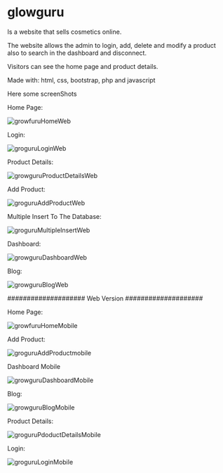 # glowguru

Is a website that sells cosmetics online.

The website allows the admin to login, add, delete and modify a product also to search in the dashboard and disconnect.

Visitors can see the home page and product details.

Made with: html, css, bootstrap, php and javascript


Here some screenShots

Home Page:

![growfuruHomeWeb](https://user-images.githubusercontent.com/112892620/213891591-d9041dbd-4510-482a-a25b-10f02b386b73.png)

Login:

![groguruLoginWeb](https://user-images.githubusercontent.com/112892620/213909920-f5a6843b-d482-401b-9e69-9d9467f78760.png)

Product Details:

![growguruProductDetailsWeb](https://user-images.githubusercontent.com/112892620/213892301-610f24c2-d29a-4144-9315-30752c856ec1.png)

Add Product:

![groguruAddProductWeb](https://user-images.githubusercontent.com/112892620/213893737-3def6dd2-80db-4cc4-889a-d116db6d95cb.png)

Multiple Insert To The Database:

![groguruMultipleInsertWeb](https://user-images.githubusercontent.com/112892620/213893905-c33af430-358e-4f52-a9a7-d2e7f48c38e0.png)


Dashboard:

![growguruDashboardWeb](https://user-images.githubusercontent.com/112892620/213894081-80c85a63-9a51-40cb-8558-6a1035346264.png)

Blog:

![growguruBlogWeb](https://user-images.githubusercontent.com/112892620/213893975-faf58a8c-c94e-447a-b3aa-f8f55c8b5ba6.png)



#################### Web Version ####################

Home Page:

![growfuruHomeMobile](https://user-images.githubusercontent.com/112892620/213894160-c85e3574-fdec-4bba-be9a-00059674318d.png)


Add Product:

![groguruAddProductmobile](https://user-images.githubusercontent.com/112892620/213909679-2336f27b-9c0e-41e9-a152-6c574d572ea9.png)

Dashboard Mobile

![growguruDashboardMobile](https://user-images.githubusercontent.com/112892620/213910213-91af7b69-33f9-479a-b2d4-f568053da6e6.png)

Blog:

![growguruBlogMobile](https://user-images.githubusercontent.com/112892620/213910450-561ea42a-f94e-4b93-b7a8-6bc1b383eca2.png)

Product Details:

![groguruPdoductDetailsMobile](https://user-images.githubusercontent.com/112892620/213894349-ab2e1fc2-bbeb-40a0-afc0-9cf7a2730547.png)

Login:

![groguruLoginMobile](https://user-images.githubusercontent.com/112892620/213909969-4ed84163-092f-4617-b816-4a4cd3012dfe.png)

